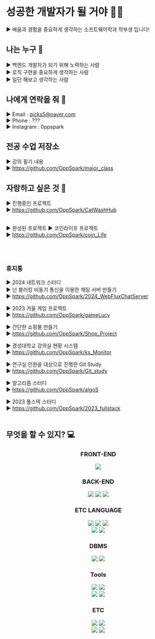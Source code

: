 # 성공한 개발자가 될 거야 👨‍💻
▶ 배움과 경험을 중요하게 생각하는 소프트웨어학과 학부생 입니다!


## 나는 누구 🧐
▶ 백엔드 개발자가 되기 위해 노력하는 사람 <br>
▶ 로직 구현을 중요하게 생각하는 사람 <br>
▶ 일단 해보고 생각하는 사람 <br>


## 나에게 연락을 줘 📱
▶ Email : picks5@naver.com <br>
▶ Phone : ??? <br>
▶ Instagram : 0ppspark <br>

## 전공 수업 저장소
▶ 강의 필기 내용 <br>
▶ https://github.com/OppSpark/major_class <br>


## 자랑하고 싶은 것 📝

▶ 진행중인 프로젝트  <br>
▶ https://github.com/OppSpark/CatWashHub <br>
<br>

▶ 완성된 프로젝트
▶ 코인라이프 프로젝트 <br>
▶ https://github.com/OppSpark/coin_Life <br>

<br>
<br>

### 휴지통 

▶ 2024 네트워크 스터디 <br>
▶ 넌 블러킹 비동기 통신을 이용한 채팅 서버 만들기 <br>
▶ https://github.com/OppSpark/2024_WebFluxChatServer
<br>

▶ 2023 겨울 게임 프로젝트 <br>
▶ https://github.com/OppSpark/gameLucy
<br>

▶ 간단한 쇼핑몰 만들기  <br>
▶ https://github.com/OppSpark/Shop_Project <br>

▶ 경성대학교 강의실 현황 시스템 <br>
▶ https://github.com/OppSpark/ks_Monitor <br>

▶ 연구실 인원을 대상으로 진행한 Git Study <br>
▶ https://github.com/OppSpark/Git_study <br>

▶ 알고리즘 스터디<br>
▶ https://github.com/OppSpark/algoS <br>

▶ 2023 풀스텍 스터디 <br>
▶ https://github.com/OppSpark/2023_fullstack <br>
<br>

## 무엇을 할 수 있지? 💻

<div align=center><h3> FRONT-END </h3></div>

  <div align=center> 
    <img src="https://img.shields.io/badge/react-61DAFB?style=for-the-badge&logo=react&logoColor=black">
  </div>


<div align=center><h3> BACK-END </h3></div>

<div align=center> 
  
  <img src="https://img.shields.io/badge/spring-6DB33F?style=for-the-badge&logo=spring&logoColor=white"> 
  <img src="https://img.shields.io/badge/Node.js-339933?style=for-the-badge&logo=Node.js&logoColor=black"> 
  <img src="https://img.shields.io/badge/NGINX-009639?style=for-the-badge&logo=nginx&logoColor=white"> 
</div>


<div align=center><h3> ETC LANGUAGE </h3></div>

<div align=center> 
  <img src="https://img.shields.io/badge/java-F80000?style=for-the-badge&logo=java&logoColor=white"> 
  <img src="https://img.shields.io/badge/Python-3376AB?style=for-the-badge&logo=nginx&logoColor=white">
  <img src="https://img.shields.io/badge/javascript-F7DF1E?style=for-the-badge&logo=javascript&logoColor=black"> 
  <br>
  <img src="https://img.shields.io/badge/html5-E34F26?style=for-the-badge&logo=html5&logoColor=white"> 
  <img src="https://img.shields.io/badge/css-1572B6?style=for-the-badge&logo=css3&logoColor=white"> 
  <br>
</div>

<div align=center><h3> DBMS </h3></div>

<div align=center> 
  <img src="https://img.shields.io/badge/MySql-4479A1?style=for-the-badge&logo=MySql&logoColor=white"> 
  <img src="https://img.shields.io/badge/Oracle-F80000.svg?style=for-the-badge&logo=oracle&logoColor=white">
  <br>
</div>


<div align=center><h3> Tools </h3></div>
<div align=center> 
  <img src="https://img.shields.io/badge/IntelliJ-000000.svg?style=for-the-badge&logo=intellij-idea&logoColor=white">
  <img src="https://img.shields.io/badge/VSCODE-007ACC.svg?style=for-the-badge&logo=visualstudiocode&logoColor=white">
<br>
  <img src="https://img.shields.io/badge/Docker-2496ED.svg?style=for-the-badge&logo=docker&logoColor=white">
  <img src="https://img.shields.io/badge/Jenkins-000000.svg?style=for-the-badge&logo=jenkins&logoColor=white">
  <br>
</div>




<div align=center><h3>ETC </h3></div>
<div align=center> 
   <img src="https://img.shields.io/badge/linux-FCC624?style=for-the-badge&logo=linux&logoColor=black"> 
  <img src="https://img.shields.io/badge/Mac-000000?style=for-the-badge&logo=apple&logoColor=white"> 
  <br>
  <img src="https://img.shields.io/badge/AWS-232F3E.svg?style=for-the-badge&logo=amazonaws&logoColor=white">
  <img src="https://img.shields.io/badge/OracleCloud-F80000.svg?style=for-the-badge&logo=oracle&logoColor=white">
</div>

